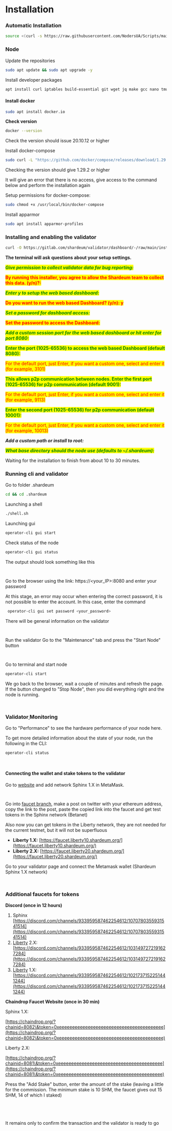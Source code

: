# Installation

### Automatic Installation

```bash
source <(curl -s https://raw.githubusercontent.com/NodersUA/Scripts/main/shardeum)
```

### Node

Update the repositories

```bash
sudo apt update && sudo apt upgrade -y
```

Install developer packages

```bash
apt install curl iptables build-essential git wget jq make gcc nano tmux htop nvme-cli pkg-config libssl-dev libleveldb-dev tar clang bsdmainutils ncdu unzip libleveldb-dev chrony -y
```

#### Install docker <a href="#install-docker" id="install-docker"></a>

```bash
sudo apt install docker.io 
```

**Check version**

```bash
docker --version
```

Check the version should issue 20.10.12 or higher

Install docker-compose

```bash
sudo curl -L "https://github.com/docker/compose/releases/download/1.29.2/docker-compose-$(uname -s)-$(uname -m)" -o /usr/local/bin/docker-compose && docker-compose --version
```

Checking the version should give 1.29.2 or higher

It will give an error that there is no access, give access to the command below and perform the installation again

Setup permissions for docker-compose:

```bash
sudo chmod +x /usr/local/bin/docker-compose
```

Install apparmor

```bash
sudo apt install apparmor-profiles
```

### Installing and enabling the validator <a href="#hn8m" id="hn8m"></a>

```bash
curl -O https://gitlab.com/shardeum/validator/dashboard/-/raw/main/installer.sh && chmod +x installer.sh && ./installer.sh
```

**The terminal will ask questions about your setup settings.**

_<mark style="color:green;">**Give permission to collect validator data for bug reporting:**</mark>_

<mark style="color:red;">**By running this installer, you agree to allow the Shardeum team to collect this data. (y/n)?:**</mark>

_<mark style="color:green;">**Enter y to setup the web based dashboard:**</mark>_

<mark style="color:red;">**Do you want to run the web based Dashboard? (y/n): y**</mark>

_<mark style="color:green;">**Set a password for dashboard access:**</mark>_

<mark style="color:red;">**Set the password to access the Dashboard:**</mark>

_<mark style="color:green;">**Add a custom session port for the web based dashboard or hit enter for port 8080:**</mark>_

<mark style="color:green;">**Enter the port (1025-65536) to access the web based Dashboard (default 8080):**</mark>

<mark style="color:red;">For the default port, just Enter, if you want a custom one, select and enter it (for example, 3101)</mark>

<mark style="color:green;">**This allows p2p communication between nodes. Enter the first port (1025-65536) for p2p communication (default 9001):**</mark>

<mark style="color:red;">For the default port, just Enter, if you want a custom one, select and enter it (for example, 9113)</mark>

<mark style="color:green;">**Enter the second port (1025-65536) for p2p communication (default 10001):**</mark>

<mark style="color:red;">For the default port, just Enter, if you want a custom one, select and enter it (for example, 10013)</mark>

_**Add a custom path or install to root:**_

_<mark style="color:green;">**What base directory should the node use (defaults to \~/.shardeum):**</mark>_

Waiting for the installation to finish from about 10 to 30 minutes.

### Running cli and validator <a href="#4ure" id="4ure"></a>

Go to folder .shardeum

```bash
cd && cd .shardeum
```

Launching a shell

```bash
./shell.sh
```

Launching gui

```bash
operator-cli gui start
```

Check status of the node

```bash
operator-cli gui status
```

The output should look something like this

<figure><img src="https://img2.teletype.in/files/d1/23/d123aec3-ee0d-42c7-ada4-0b2c1e2d45fb.jpeg" alt=""><figcaption></figcaption></figure>

<figure><img src="https://img2.teletype.in/files/d1/23/d123aec3-ee0d-42c7-ada4-0b2c1e2d45fb.jpeg" alt=""><figcaption></figcaption></figure>

Go to the browser using the link: https://\<your\_IP>:8080 and enter your password

At this stage, an error may occur when entering the correct password, it is not possible to enter the account. In this case, enter the command

```bash
 operator-cli gui set password <your_password>
```

There will be general information on the validator

<figure><img src="https://img3.teletype.in/files/e1/bd/e1bd174a-593c-4aa0-8f28-53e43bb4e3a2.png" alt=""><figcaption></figcaption></figure>

<figure><img src="https://img3.teletype.in/files/e1/bd/e1bd174a-593c-4aa0-8f28-53e43bb4e3a2.png" alt=""><figcaption></figcaption></figure>

Run the validator Go to the "Maintenance" tab and press the "Start Node" button

<figure><img src="https://img1.teletype.in/files/88/68/88680203-a3cc-4023-a30b-1e11e97b4aad.png" alt=""><figcaption></figcaption></figure>

<figure><img src="https://img1.teletype.in/files/88/68/88680203-a3cc-4023-a30b-1e11e97b4aad.png" alt=""><figcaption></figcaption></figure>

Go to terminal and start node

```bash
operator-cli start
```

We go back to the browser, wait a couple of minutes and refresh the page. If the button changed to "Stop Node", then you did everything right and the node is running.

<figure><img src="https://img1.teletype.in/files/ca/8e/ca8ec5e6-a361-4bed-b131-2cdc0cd97fc3.png" alt=""><figcaption></figcaption></figure>

<figure><img src="https://img1.teletype.in/files/ca/8e/ca8ec5e6-a361-4bed-b131-2cdc0cd97fc3.png" alt=""><figcaption></figcaption></figure>

### Validator[ ](https://docs.shardeum.org/node/run/validator#step-6-monitor-validator)Monitoring[​](https://docs.shardeum.org/node/run/validator#step-6-monitor-validator) <a href="#hssp" id="hssp"></a>

Go to "Performance" to see the hardware performance of your node here.

To get more detailed information about the state of your node, run the following in the CLI:

```bash
operator-cli status
```

<figure><img src="https://img2.teletype.in/files/19/62/1962b329-bea3-4741-ae57-a9e723afe033.jpeg" alt=""><figcaption></figcaption></figure>

<figure><img src="https://img2.teletype.in/files/19/62/1962b329-bea3-4741-ae57-a9e723afe033.jpeg" alt=""><figcaption></figcaption></figure>

#### Connecting the wallet and stake tokens to the validator <a href="#sutg" id="sutg"></a>

Go to [website](https://docs.shardeum.org/network/endpoints) and add network Sphinx 1.X in MetaMask.

<figure><img src="https://img1.teletype.in/files/87/20/87204cfb-9572-4af6-9bf3-ec6db0a07adb.png" alt=""><figcaption></figcaption></figure>

<figure><img src="https://img1.teletype.in/files/87/20/87204cfb-9572-4af6-9bf3-ec6db0a07adb.png" alt=""><figcaption></figcaption></figure>

Go into [faucet branch](https://faucet-sphinx.shardeum.org/), make a post on twitter with your ethereum address, copy the link to the post, paste the copied link into the faucet and get test tokens in the Sphinx network (Betanet)

Also now you can get tokens in the Liberty network, they are not needed for the current testnet, but it will not be superfluous

* **Liberty 1.X:** [https://faucet.liberty10.shardeum.org/](https://faucet.liberty10.shardeum.org/)
* **Liberty 2.X:** [https://faucet.liberty20.shardeum.org/](https://faucet.liberty20.shardeum.org/)

Go to your validator page and connect the Metamask wallet (Shardeum Sphinx 1.X network)

<figure><img src="https://img3.teletype.in/files/6a/c9/6ac99c40-355a-406d-bb01-f9385ddd923a.png" alt=""><figcaption></figcaption></figure>

<figure><img src="https://img3.teletype.in/files/6a/c9/6ac99c40-355a-406d-bb01-f9385ddd923a.png" alt=""><figcaption></figcaption></figure>

### Additional faucets for tokens <a href="#29st" id="29st"></a>

**Discord (once in 12 hours)**

1. Sphinx [https://discord.com/channels/933959587462254612/1070780355931541514](https://discord.com/channels/933959587462254612/1070780355931541514)
2. [Liberty](https://discord.com/channels/933959587462254612/1070780355931541514Liberty) 2.X:[https://discord.com/channels/933959587462254612/1031497272191627284](https://discord.com/channels/933959587462254612/1031497272191627284)
3. [Liberty](https://discord.com/channels/933959587462254612/1031497272191627284Liberty) 1.X: [https://discord.com/channels/933959587462254612/1021737152251441244](https://discord.com/channels/933959587462254612/1021737152251441244)

**Chaindrop Faucet Website (once in 30 min)**

Sphinx 1.X:

[https://chaindrop.org/?chainid=8082\&token=0xeeeeeeeeeeeeeeeeeeeeeeeeeeeeeeeeeeeeeeee](https://chaindrop.org/?chainid=8082\&token=0xeeeeeeeeeeeeeeeeeeeeeeeeeeeeeeeeeeeeeeee)

Liberty 2.X:

[https://chaindrop.org/?chainid=8081\&token=0xeeeeeeeeeeeeeeeeeeeeeeeeeeeeeeeeeeeeeeee](https://chaindrop.org/?chainid=8081\&token=0xeeeeeeeeeeeeeeeeeeeeeeeeeeeeeeeeeeeeeeee)

Press the "Add Stake" button, enter the amount of the stake (leaving a little for the commission. The minimum stake is 10 SHM, the faucet gives out 15 SHM, 14 of which I staked)

<figure><img src="https://img3.teletype.in/files/a9/75/a97522e6-ce7d-489c-95c1-7c4d8ece4bfb.png" alt=""><figcaption></figcaption></figure>

<figure><img src="https://img3.teletype.in/files/a9/75/a97522e6-ce7d-489c-95c1-7c4d8ece4bfb.png" alt=""><figcaption></figcaption></figure>

<figure><img src="https://img2.teletype.in/files/d4/2a/d42a5de5-cec5-4468-acee-1f9d72299bed.png" alt=""><figcaption></figcaption></figure>

<figure><img src="https://img2.teletype.in/files/d4/2a/d42a5de5-cec5-4468-acee-1f9d72299bed.png" alt=""><figcaption></figcaption></figure>

It remains only to confirm the transaction and the validator is ready to go

<figure><img src="https://img2.teletype.in/files/17/7b/177b3345-da73-451d-b76a-f6ae0eb889e0.png" alt=""><figcaption></figcaption></figure>

<figure><img src="https://img2.teletype.in/files/17/7b/177b3345-da73-451d-b76a-f6ae0eb889e0.png" alt=""><figcaption></figcaption></figure>

###

